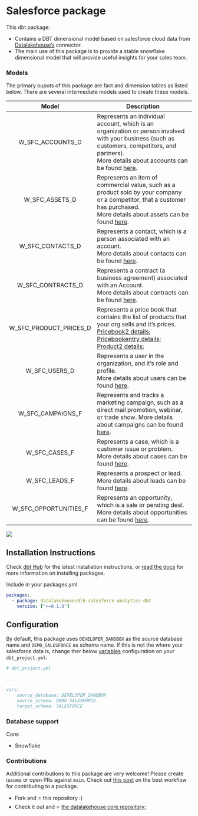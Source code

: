# Salesforce package

This dbt package:

*   Contains a DBT dimensional model based on salesforce cloud data from [Datalakehouse’s](https://www.datalakehouse.io/) connector.
*   The main use of this package is to provide a stable snowflake dimensional model that will provide useful insights for your sales team.
    

### Models

The primary ouputs of this package are fact and dimension tables as listed below. There are several intermediate models used to create these models.

|        Model       |        Description       |
|:----------------:|:----------------:|
| W_SFC_ACCOUNTS_D       | <div align="left"> Represents an individual account, which is an organization or person involved with your business (such as customers, competitors, and partners).<br/>More details about accounts can be found [here](https://developer.salesforce.com/docs/atlas.en-us.object_reference.meta/object_reference/sforce_api_objects_account.htm). </div> |
| W_SFC_ASSETS_D         | <div align="left">Represents an item of commercial value, such as a product sold by your company or a competitor, that a customer has purchased.<br/>More details about assets can be found [here](https://developer.salesforce.com/docs/atlas.en-us.object_reference.meta/object_reference/sforce_api_objects_asset.htm). </div>|
| W_SFC_CONTACTS_D       | <div align="left">Represents a contact, which is a person associated with an account.<br/>More details about contacts can be found [here](https://developer.salesforce.com/docs/atlas.en-us.object_reference.meta/object_reference/sforce_api_objects_contact.htm).</div>|
| W_SFC_CONTRACTS_D      | <div align="left">Represents a contract (a business agreement) associated with an Account.<br/>More details about contracts can be found [here](https://developer.salesforce.com/docs/atlas.en-us.object_reference.meta/object_reference/sforce_api_objects_contact.htm).</div>|
| W_SFC_PRODUCT_PRICES_D | <div align="left">Represents a price book that contains the list of products that your org sells and it’s prices. <br/>[Pricebook2 details](https://developer.salesforce.com/docs/atlas.en-us.object_reference.meta/object_reference/sforce_api_objects_pricebook2.htm); <br/>[Pricebookentry details](https://developer.salesforce.com/docs/atlas.en-us.object_reference.meta/object_reference/sforce_api_objects_pricebookentry.htm); <br/>[Product2 details](https://developer.salesforce.com/docs/atlas.en-us.object_reference.meta/object_reference/sforce_api_objects_product2.htm);</div>|
| W_SFC_USERS_D          | <div align="left">Represents a user in the organization, and it’s role and profile. <br/>More details about users can be found [here](https://developer.salesforce.com/docs/atlas.en-us.object_reference.meta/object_reference/sforce_api_objects_user.htm).</div>|
| W_SFC_CAMPAIGNS_F      | <div align="left">Represents and tracks a marketing campaign, such as a direct mail promotion, webinar, or trade show. More details about campaigns can be found [here](https://developer.salesforce.com/docs/atlas.en-us.object_reference.meta/object_reference/sforce_api_objects_campaign.htm).</div>|
| W_SFC_CASES_F          | <div align="left">Represents a case, which is a customer issue or problem. <br/>More details about cases can be found [here](https://developer.salesforce.com/docs/atlas.en-us.object_reference.meta/object_reference/sforce_api_objects_case.htm).</div>|
| W_SFC_LEADS_F          | <div align="left">Represents a prospect or lead.<br/>More details about leads can be found [here](https://developer.salesforce.com/docs/atlas.en-us.object_reference.meta/object_reference/sforce_api_objects_lead.htm).</div>|
| W_SFC_OPPORTUNITIES_F  | <div align="left">Represents an opportunity, which is a sale or pending deal.<br/>More details about opportunities can be found [here](https://developer.salesforce.com/docs/atlas.en-us.object_reference.meta/object_reference/sforce_api_objects_opportunity.htm).</div>|


![](attachments/1242169345/1242234892.png)

Installation Instructions
-------------------------

Check [dbt Hub](https://hub.getdbt.com/dbt-labs/snowplow/latest/) for the latest installation instructions, or [read the docs](https://docs.getdbt.com/docs/package-management) for more information on installing packages.

Include in your packages.yml

```yaml
packages:
  - package: datalakehouse/dlh-salesforce-analytics-dbt
    version: [">=0.1.0"]
```

Configuration
-------------

By default, this package uses `DEVELOPER_SANDBOX` as the source database name and `DEMO_SALESFORCE` as schema name. If this is not the where your salesforce data is, change ther below [variables](https://docs.getdbt.com/docs/using-variables) configuration on your `dbt_project.yml`:

```yaml
# dbt_project.yml

...

vars:    
    source_database: DEVELOPER_SANDBOX
    source_schema: DEMO_SALESFORCE
    target_schema: SALESFORCE
```

### Database support

Core:

*   Snowflake
    

### Contributions

Additional contributions to this package are very welcome! Please create issues or open PRs against `main`. Check out [this post](https://discourse.getdbt.com/t/contributing-to-a-dbt-package/657) on the best workflow for contributing to a package.


*   Fork and :star: this repository :)
*   Check it out and :star: [the datalakehouse core repository](https://github.com/datalakehouse/datalakehouse-core);
